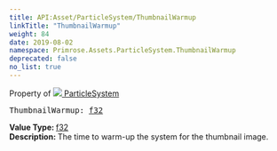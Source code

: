 ```yaml
---
title: API:Asset/ParticleSystem/ThumbnailWarmup
linkTitle: "ThumbnailWarmup"
weight: 84
date: 2019-08-02
namespace: Primrose.Assets.ParticleSystem.ThumbnailWarmup
deprecated: false
no_list: true
---
```

Property of <a href="/docs/api-reference/Class/ParticleSystem"><img src="/icons/silk/default.png"/>&nbsp;ParticleSystem</a>
<pre class="method-declaration">
ThumbnailWarmup: <a class="type" href="/docs/api-reference/System/Primitives#single">f32</a></pre>
<b>Value Type: </b>
<a class="type" href="/docs/api-reference/System/Primitives#single">f32</a>
<br/>
<b>Description: </b>
The time to warm-up the system for the thumbnail image.

